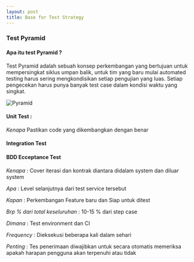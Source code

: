 ```yaml
---
layout: post
title: Base for Test Strategy 
---
```


### Test Pyramid
#### Apa itu test Pyramid ?

Test Pyramid adalah sebuah konsep perkembangan yang bertujuan untuk mempersingkat siklus umpan balik, untuk tim yang baru mulai automated testing harus sering mengkondisikan setiap pengujian yang luas. Setiap pengecekan harus punya banyak test case dalam kondisi waktu yang singkat.

![Pyramid](http://res.cloudinary.com/deshqivuj/image/upload/v1493404061/maven-eclipse/pyramid.png)

#### Unit Test :
  *Kenapa* Pastikan code yang dikembangkan dengan benar
  
  
#### Integration Test

#### BDD Ecceptance Test
*Kenapa* : Cover iterasi dan kontrak diantara didalam system dan diluar system 

*Apa* : Level selanjutnya dari test service tersebut

*Kapan* : Perkembangan Feature baru dan Siap untuk ditest 

*Brp % dari total keseluruhan* : 10-15 % dari step case

*Dimana* : Test environment dan CI

*Frequency* : Dieksekusi beberapa kali dalam sehari

*Penting* : Tes penerimaan diwajibkan untuk secara otomatis memeriksa apakah harapan pengguna akan terpenuhi atau tidak




